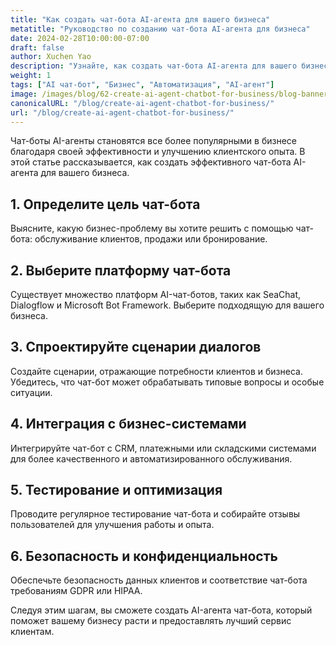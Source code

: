 ```yaml
---
title: "Как создать чат-бота AI-агента для вашего бизнеса"
metatitle: "Руководство по созданию чат-бота AI-агента для бизнеса"
date: 2024-02-28T10:00:00-07:00
draft: false
author: Xuchen Yao
description: "Узнайте, как создать чат-бота AI-агента для вашего бизнеса: от выбора платформы до интеграции с бизнес-системами."
weight: 1
tags: ["AI чат-бот", "Бизнес", "Автоматизация", "AI-агент"]
image: /images/blog/62-create-ai-agent-chatbot-for-business/blog-banner.png
canonicalURL: "/blog/create-ai-agent-chatbot-for-business/"
url: "/blog/create-ai-agent-chatbot-for-business/"
---
```


Чат-боты AI-агенты становятся все более популярными в бизнесе благодаря своей эффективности и улучшению клиентского опыта. В этой статье рассказывается, как создать эффективного чат-бота AI-агента для вашего бизнеса.

## 1. Определите цель чат-бота
Выясните, какую бизнес-проблему вы хотите решить с помощью чат-бота: обслуживание клиентов, продажи или бронирование.

## 2. Выберите платформу чат-бота
Существует множество платформ AI-чат-ботов, таких как SeaChat, Dialogflow и Microsoft Bot Framework. Выберите подходящую для вашего бизнеса.

## 3. Спроектируйте сценарии диалогов
Создайте сценарии, отражающие потребности клиентов и бизнеса. Убедитесь, что чат-бот может обрабатывать типовые вопросы и особые ситуации.

## 4. Интеграция с бизнес-системами
Интегрируйте чат-бот с CRM, платежными или складскими системами для более качественного и автоматизированного обслуживания.

## 5. Тестирование и оптимизация
Проводите регулярное тестирование чат-бота и собирайте отзывы пользователей для улучшения работы и опыта.

## 6. Безопасность и конфиденциальность
Обеспечьте безопасность данных клиентов и соответствие чат-бота требованиям GDPR или HIPAA.

Следуя этим шагам, вы сможете создать AI-агента чат-бота, который поможет вашему бизнесу расти и предоставлять лучший сервис клиентам.
